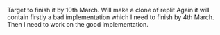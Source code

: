 Target to finish it by 10th March.
Will make a clone of replit
Again it will contain firstly a bad implementation which I need to finish by 4th March. 
Then I need to work on the good implementation.
